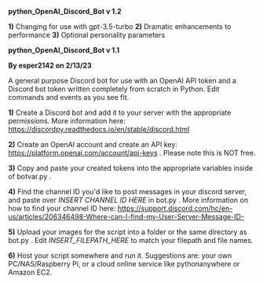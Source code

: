 
**python_OpenAI_Discord_Bot v 1.2**

**1)** Changing for use with gpt-3.5-turbo
**2)** Dramatic enhancements to performance
**3)** Optional personality parameters



**python_OpenAI_Discord_Bot v 1.1**

**By esper2142 on 2/13/23**



A general purpose Discord bot for use with an OpenAI API token and a Discord bot token written completely from scratch in Python. Edit commands and events as you see fit.


**1)** Create a Discord bot and add it to your server with the appropriate permissions. More information here: https://discordpy.readthedocs.io/en/stable/discord.html

**2)** Create an OpenAI account and create an API key: https://platform.openai.com/account/api-keys . Please note this is NOT free.

**3)** Copy and paste your created tokens into the appropriate variables inside of botvar.py .

**4)** Find the channel ID you'd like to post messages in your discord server, and paste over _INSERT CHANNEL ID HERE_ in bot.py . More information on how to find your channel ID here: https://support.discord.com/hc/en-us/articles/206346498-Where-can-I-find-my-User-Server-Message-ID-

**5)** Upload your images for the script into a folder or the same directory as bot.py . Edit _INSERT_FILEPATH_HERE_ to match your filepath and file names.

**6)** Host your script somewhere and run it. Suggestions are: your own PC/NAS/Raspberry Pi, or a cloud online service like pythonanywhere or Amazon EC2.




